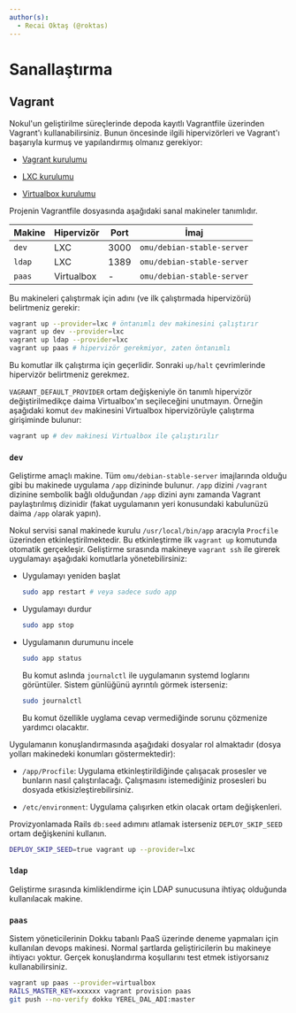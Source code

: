 ```yaml
---
author(s):
  - Recai Oktaş (@roktas)
---
```


Sanallaştırma
=============

Vagrant
-------

Nokul'un geliştirilme süreçlerinde depoda kayıtlı Vagrantfile üzerinden Vagrant'ı kullanabilirsiniz.  Bunun öncesinde
ilgili hipervizörleri ve Vagrant'ı başarıyla kurmuş ve yapılandırmış olmanız gerekiyor:

- [Vagrant kurulumu](https://github.com/omu/omu/blob/master/doc/vagrant.md)

- [LXC kurulumu](https://github.com/omu/omu/blob/master/doc/lxc.md)

- [Virtualbox kurulumu](https://github.com/omu/omu/blob/master/doc/virtualbox.md)

Projenin Vagrantfile dosyasında aşağıdaki sanal makineler tanımlıdır.

| Makine | Hipervizör | Port | İmaj                       |
| ------ | ---------- | ---- | -------------------------- |
| `dev`  | LXC        | 3000 | `omu/debian-stable-server` |
| `ldap` | LXC        | 1389 | `omu/debian-stable-server` |
| `paas` | Virtualbox | -    | `omu/debian-stable-server` |

Bu makineleri çalıştırmak için adını (ve ilk çalıştırmada hipervizörü) belirtmeniz gerekir:

```sh
vagrant up --provider=lxc # öntanımlı dev makinesini çalıştırır
vagrant up dev --provider=lxc
vagrant up ldap --provider=lxc
vagrant up paas # hipervizör gerekmiyor, zaten öntanımlı
```

Bu komutlar ilk çalıştırma için geçerlidir.  Sonraki `up/halt` çevrimlerinde hipervizör belirtmeniz gerekmez.

`VAGRANT_DEFAULT_PROVIDER` ortam değişkeniyle ön tanımlı hipervizör değiştirilmedikçe daima Virtualbox'ın seçileceğini
unutmayın.  Örneğin aşağıdaki komut `dev` makinesini Virtualbox hipervizörüyle çalıştırma girişiminde bulunur:

```sh
vagrant up # dev makinesi Virtualbox ile çalıştırılır
```

### `dev`

Geliştirme amaçlı makine.  Tüm `omu/debian-stable-server` imajlarında olduğu gibi bu makinede uygulama `/app` dizininde
bulunur.  `/app` dizini `/vagrant` dizinine sembolik bağlı olduğundan `/app` dizini aynı zamanda Vagrant paylaştırılmış
dizinidir (fakat uygulamanın yeri konusundaki kabulunüzü daima `/app` olarak yapın).

Nokul servisi sanal makinede kurulu `/usr/local/bin/app` aracıyla `Procfile` üzerinden etkinleştirilmektedir.  Bu
etkinleştirme ilk `vagrant up` komutunda otomatik gerçekleşir.  Geliştirme sırasında makineye `vagrant ssh` ile girerek
uygulamayı aşağıdaki komutlarla yönetebilirsiniz:

- Uygulamayı yeniden başlat

  ```sh
  sudo app restart # veya sadece sudo app
  ```

- Uygulamayı durdur

  ```sh
  sudo app stop
  ```

- Uygulamanın durumunu incele

  ```sh
  sudo app status
  ```

  Bu komut aslında `journalctl` ile uygulamanın systemd loglarını görüntüler. Sistem günlüğünü ayrıntılı görmek
  isterseniz:

  ```sh
  sudo journalctl
  ```

  Bu komut özellikle uyglama cevap vermediğinde sorunu çözmenize yardımcı olacaktır.

Uygulamanın konuşlandırmasında aşağıdaki dosyalar rol almaktadır (dosya yolları makinedeki konumları göstermektedir):

- `/app/Procfile`: Uygulama etkinleştirildiğinde çalışacak prosesler ve bunların nasıl çalıştırılacağı.  Çalışmasını
  istemediğiniz prosesleri bu dosyada etkisizleştirebilirsiniz.

- `/etc/environment`: Uygulama çalışırken etkin olacak ortam değişkenleri.

Provizyonlamada Rails `db:seed` adımını atlamak isterseniz `DEPLOY_SKIP_SEED` ortam değişkenini kullanın.

```sh
DEPLOY_SKIP_SEED=true vagrant up --provider=lxc
```

### `ldap`

Geliştirme sırasında kimliklendirme için LDAP sunucusuna ihtiyaç olduğunda kullanılacak makine.

### `paas`

Sistem yöneticilerinin Dokku tabanlı PaaS üzerinde deneme yapmaları için kullanılan devops makinesi.  Normal şartlarda
geliştiricilerin bu makineye ihtiyacı yoktur.  Gerçek konuşlandırma koşullarını test etmek istiyorsanız
kullanabilirsiniz.

```sh
vagrant up paas --provider=virtualbox
RAILS_MASTER_KEY=xxxxxx vagrant provision paas
git push --no-verify dokku YEREL_DAL_ADI:master
```
